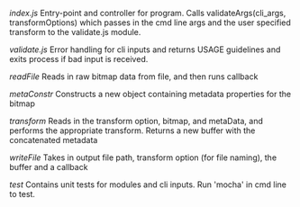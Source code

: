 
*index.js* Entry-point and controller for program.
  Calls validateArgs(cli_args, transformOptions) which passes in the cmd line args and the user specified transform to the validate.js module.

*validate.js*
   Error handling for cli inputs and returns USAGE guidelines and exits process if bad input is received.

*readFile*
  Reads in raw bitmap data from file, and then runs callback

*metaConstr*
  Constructs a new object containing metadata properties for the bitmap

*transform*
  Reads in the transform option, bitmap, and metaData, and performs the appropriate transform.
  Returns a new buffer with the concatenated metadata

*writeFile*
  Takes in output file path, transform option (for file naming), the buffer and a callback

*_test_* Contains unit tests for modules and cli inputs. Run 'mocha' in cmd line to test.
